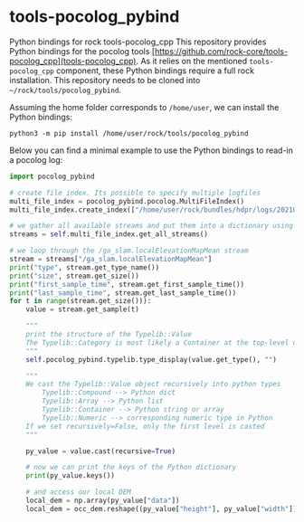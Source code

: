 # tools-pocolog_pybind
Python bindings for rock tools-pocolog_cpp
This repository provides Python bindings for the pocolog tools [https://github.com/rock-core/tools-pocolog_cpp](tools-pocolog_cpp). As it relies on the mentioned `tools-pocolog_cpp` component, these Python bindings require a full rock installation. This repository needs to be cloned into `~/rock/tools/pocolog_pybind`.

Assuming the home folder corresponds to `/home/user`, we can install the Python bindings:
```
python3 -m pip install /home/user/rock/tools/pocolog_pybind
```

Below you can find a minimal example to use the Python bindings to read-in a pocolog log:
```python
import pocolog_pybind

# create file index. Its possible to specify multiple logfiles
multi_file_index = pocolog_pybind.pocolog.MultiFileIndex()
multi_file_index.create_index(["/home/user/rock/bundles/hdpr/logs/20210126-0820/ga_slam.0.log"])

# we gather all available streams and put them into a dictionary using their names as keys
streams = self.multi_file_index.get_all_streams()

# we loop through the /ga_slam.localElevationMapMean stream
stream = streams["/ga_slam.localElevationMapMean"]
print("type", stream.get_type_name())
print("size", stream.get_size())
print("first_sample_time", stream.get_first_sample_time())
print("last_sample_time", stream.get_last_sample_time())
for t in range(stream.get_size())):
    value = stream.get_sample(t)

    """
    print the structure of the Typelib::Value 
    The Typelib::Category is most likely a Container at the top-level of the stream thus we can print the structure of the container
    """
    self.pocolog_pybind.typelib.type_display(value.get_type(), "")

    """
    We cast the Typelib::Value object recursively into python types
        Typelib::Compound --> Python dict
        Typelib::Array --> Python list
        Typelib::Container --> Python string or array
        Typelib::Numeric --> corresponding numeric type in Python
    If we set recursively=False, only the first level is casted
    """

    py_value = value.cast(recursive=True)

    # now we can print the keys of the Python dictionary
    print(py_value.keys())

    # and access our local DEM
    local_dem = np.array(py_value["data"])
    local_dem = occ_dem.reshape((py_value["height"], py_value["width"]), order="F")

```